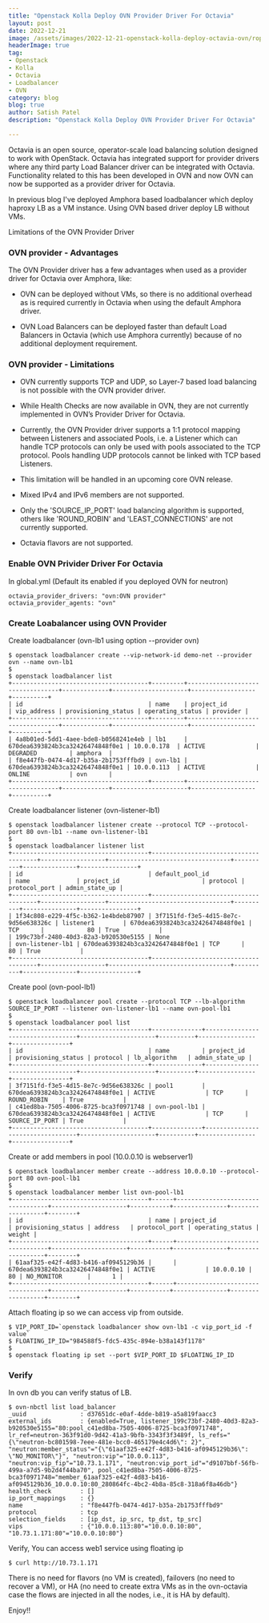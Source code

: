 ```yaml
---
title: "Openstack Kolla Deploy OVN Provider Driver For Octavia"
layout: post
date: 2022-12-21
image: /assets/images/2022-12-21-openstack-kolla-deploy-octavia-ovn/rope-walk.png
headerImage: true
tag:
- Openstack
- Kolla
- Octavia
- Loadbalancer
- OVN
category: blog
blog: true
author: Satish Patel
description: "Openstack Kolla Deploy OVN Provider Driver For Octavia"

---
```


Octavia is an open source, operator-scale load balancing solution designed to work with OpenStack. Octavia has integrated support for provider drivers where any third party Load Balancer driver can be integrated with Octavia. Functionality related to this has been developed in OVN and now OVN can now be supported as a provider driver for Octavia.

In previous blog I've deployed Amphora based loadbalancer which deploy haproxy LB as a VM instance. Using OVN based driver deploy LB without VMs.

Limitations of the OVN Provider Driver

### OVN provider - Advantages

The OVN Provider driver has a few advantages when used as a provider driver for Octavia over Amphora, like:

* OVN can be deployed without VMs, so there is no additional overhead as is required currently in Octavia when using the default Amphora driver.

* OVN Load Balancers can be deployed faster than default Load Balancers in Octavia (which use Amphora currently) because of no additional deployment requirement.

### OVN provider - Limitations

* OVN currently supports TCP and UDP, so Layer-7 based load balancing is not possible with the OVN provider driver.

* While Health Checks are now available in OVN, they are not currently implemented in OVN’s Provider Driver for Octavia.

* Currently, the OVN Provider driver supports a 1:1 protocol mapping between Listeners and associated Pools, i.e. a Listener which can handle TCP protocols can only be used with pools associated to the TCP protocol. Pools handling UDP protocols cannot be linked with TCP based Listeners.

* This limitation will be handled in an upcoming core OVN release.

* Mixed IPv4 and IPv6 members are not supported.

* Only the 'SOURCE_IP_PORT' load balancing algorithm is supported, others like 'ROUND_ROBIN' and 'LEAST_CONNECTIONS' are not currently supported.

* Octavia flavors are not supported.


### Enable OVN Privider Driver For Octavia

In global.yml (Default its enabled if you deployed OVN for neutron) 

```
octavia_provider_drivers: "ovn:OVN provider"
octavia_provider_agents: "ovn"
```

### Create Loabalancer using OVN Provider

Create loadbalancer (ovn-lb1 using option --provider ovn)

```
$ openstack loadbalancer create --vip-network-id demo-net --provider ovn --name ovn-lb1
$
$ openstack loadbalancer list
+--------------------------------------+---------+----------------------------------+-------------+---------------------+------------------+----------+
| id                                   | name    | project_id                       | vip_address | provisioning_status | operating_status | provider |
+--------------------------------------+---------+----------------------------------+-------------+---------------------+------------------+----------+
| 4a8b01ed-5dd1-4aee-bde8-b0568241e4eb | lb1     | 670dea6393824b3ca32426474848f0e1 | 10.0.0.178  | ACTIVE              | DEGRADED         | amphora  |
| f8e447fb-0474-4d17-b35a-2b1753fffbd9 | ovn-lb1 | 670dea6393824b3ca32426474848f0e1 | 10.0.0.113  | ACTIVE              | ONLINE           | ovn      |
+--------------------------------------+---------+----------------------------------+-------------+---------------------+------------------+----------+
```

Create loadbalancer listener (ovn-listener-lb1)

```
$ openstack loadbalancer listener create --protocol TCP --protocol-port 80 ovn-lb1 --name ovn-listener-lb1
$
$ openstack loadbalancer listener list
+--------------------------------------+--------------------------------------+------------------+----------------------------------+----------+---------------+----------------+
| id                                   | default_pool_id                      | name             | project_id                       | protocol | protocol_port | admin_state_up |
+--------------------------------------+--------------------------------------+------------------+----------------------------------+----------+---------------+----------------+
| 1f34c808-e229-4f5c-b362-1e4bdeb87907 | 3f7151fd-f3e5-4d15-8e7c-9d56e638326c | listener1        | 670dea6393824b3ca32426474848f0e1 | TCP      |            80 | True           |
| 199c73bf-2480-40d3-82a3-b920530e5155 | None                                 | ovn-listener-lb1 | 670dea6393824b3ca32426474848f0e1 | TCP      |            80 | True           |
+--------------------------------------+--------------------------------------+------------------+----------------------------------+----------+---------------+----------------+
```

Create pool (ovn-pool-lb1)

```
$ openstack loadbalancer pool create --protocol TCP --lb-algorithm SOURCE_IP_PORT --listener ovn-listener-lb1 --name ovn-pool-lb1
$
$ openstack loadbalancer pool list
+--------------------------------------+--------------+----------------------------------+---------------------+----------+----------------+----------------+
| id                                   | name         | project_id                       | provisioning_status | protocol | lb_algorithm   | admin_state_up |
+--------------------------------------+--------------+----------------------------------+---------------------+----------+----------------+----------------+
| 3f7151fd-f3e5-4d15-8e7c-9d56e638326c | pool1        | 670dea6393824b3ca32426474848f0e1 | ACTIVE              | TCP      | ROUND_ROBIN    | True           |
| c41ed8ba-7505-4006-8725-bca3f0971748 | ovn-pool-lb1 | 670dea6393824b3ca32426474848f0e1 | ACTIVE              | TCP      | SOURCE_IP_PORT | True           |
+--------------------------------------+--------------+----------------------------------+---------------------+----------+----------------+----------------+
```

Create or add members in pool (10.0.0.10 is webserver1)

```
$ openstack loadbalancer member create --address 10.0.0.10 --protocol-port 80 ovn-pool-lb1
$
$ openstack loadbalancer member list ovn-pool-lb1
+--------------------------------------+------+----------------------------------+---------------------+-----------+---------------+------------------+--------+
| id                                   | name | project_id                       | provisioning_status | address   | protocol_port | operating_status | weight |
+--------------------------------------+------+----------------------------------+---------------------+-----------+---------------+------------------+--------+
| 61aaf325-e42f-4d83-b416-af0945129b36 |      | 670dea6393824b3ca32426474848f0e1 | ACTIVE              | 10.0.0.10 |            80 | NO_MONITOR       |      1 |
+--------------------------------------+------+----------------------------------+---------------------+-----------+---------------+------------------+--------+
```

Attach floating ip so we can access vip from outside. 

```
$ VIP_PORT_ID=`openstack loadbalancer show ovn-lb1 -c vip_port_id -f value`
$ FLOATING_IP_ID="984588f5-fdc5-435c-894e-b38a143f1178"
$
$ openstack floating ip set --port $VIP_PORT_ID $FLOATING_IP_ID
```

### Verify

In ovn db you can verify status of LB. 

```
$ ovn-nbctl list load_balancer
_uuid               : d37651dc-e0af-4dde-b819-a5a819faacc3
external_ids        : {enabled=True, listener_199c73bf-2480-40d3-82a3-b920530e5155="80:pool_c41ed8ba-7505-4006-8725-bca3f0971748", lr_ref=neutron-363f91d0-9d42-41a3-9bfb-3343f3f3489f, ls_refs="{\"neutron-bc801598-7eee-481e-bcc0-465179e4c4d6\": 2}", "neutron:member_status"="{\"61aaf325-e42f-4d83-b416-af0945129b36\": \"NO_MONITOR\"}", "neutron:vip"="10.0.0.113", "neutron:vip_fip"="10.73.1.171", "neutron:vip_port_id"="d9107bbf-56fb-499a-a7d5-9b2d4f44ba70", pool_c41ed8ba-7505-4006-8725-bca3f0971748="member_61aaf325-e42f-4d83-b416-af0945129b36_10.0.0.10:80_280864fc-4bc2-4b8a-85c8-318a6f8a46db"}
health_check        : []
ip_port_mappings    : {}
name                : "f8e447fb-0474-4d17-b35a-2b1753fffbd9"
protocol            : tcp
selection_fields    : [ip_dst, ip_src, tp_dst, tp_src]
vips                : {"10.0.0.113:80"="10.0.0.10:80", "10.73.1.171:80"="10.0.0.10:80"}
```

Verify, You can access web1 service using floating ip

```
$ curl http://10.73.1.171
```

There is no need for flavors (no VM is created), failovers (no need to recover a VM), or HA (no need to create extra VMs as in the ovn-octavia case the flows are injected in all the nodes, i.e., it is HA by default).

Enjoy!! 
